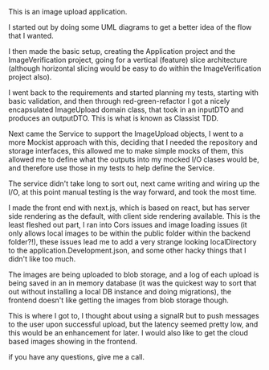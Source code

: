 This is an image upload application.

I started out by doing some UML diagrams to get a better idea of the flow that I wanted.

I then made the basic setup, creating the Application project and the ImageVerification project, going for a vertical (feature) slice architecture (although horizontal slicing would be easy to do within the ImageVerification project also). 

I went back to the requirements and started planning my tests, starting with basic validation, and then through red-green-refactor I got a nicely encapsulated ImageUpload domain class, that took in an inputDTO and produces an outputDTO. This is what is known as Classist TDD.

Next came the Service to support the ImageUpload objects, I went to a more Mockist approach with this, deciding that I needed the repository and storage interfaces, this allowed me to make simple mocks of them, this allowed me to define what the outputs into my mocked I/O clases would be, and therefore use those in my tests to help define the Service.

The service didn't take long to sort out, next came writing and wiring up the I/O, at this point manual testing is the way forward, and took the most time.

I made the front end with next.js, which is based on react, but has server side rendering as the default, with client side rendering available. This is the least fleshed out part, I ran into Cors issues and image loading issues (it only allows local images to be within the public folder within the backend folder?!), these issues lead me to add a very strange looking localDirectory to the application.Development.json, and some other hacky things that I didn't like too much.

The images are being uploaded to blob storage, and a log of each upload is being saved in an in memory database (it was the quickest way to sort that out without installing a local DB instance and doing migrations), the frontend doesn't like getting the images from blob storage though.

This is where I got to, I thought about using a signalR but to push messages to the user upon successful upload, but the latency seemed pretty low, and this would be an enhancement for later. I would also like to get the cloud based images showing in the frontend.

if you have any questions, give me a call.